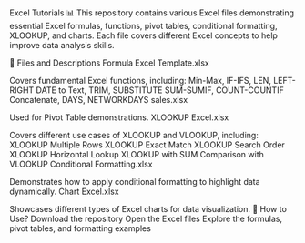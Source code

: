 Excel Tutorials 📊
This repository contains various Excel files demonstrating essential Excel formulas, functions, pivot tables, conditional formatting, XLOOKUP, and charts. Each file covers different Excel concepts to help improve data analysis skills.

📂 Files and Descriptions
Formula Excel Template.xlsx

Covers fundamental Excel functions, including:
Min-Max, IF-IFS, LEN, LEFT-RIGHT
DATE to Text, TRIM, SUBSTITUTE
SUM-SUMIF, COUNT-COUNTIF
Concatenate, DAYS, NETWORKDAYS
sales.xlsx

Used for Pivot Table demonstrations.
XLOOKUP Excel.xlsx

Covers different use cases of XLOOKUP and VLOOKUP, including:
XLOOKUP Multiple Rows
XLOOKUP Exact Match
XLOOKUP Search Order
XLOOKUP Horizontal Lookup
XLOOKUP with SUM
Comparison with VLOOKUP
Conditional Formatting.xlsx

Demonstrates how to apply conditional formatting to highlight data dynamically.
Chart Excel.xlsx

Showcases different types of Excel charts for data visualization.
📌 How to Use?
Download the repository
Open the Excel files
Explore the formulas, pivot tables, and formatting examples
